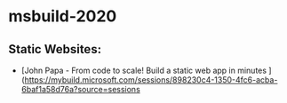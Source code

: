 # msbuild-2020

## Static Websites:

  - [John Papa - From code to scale! Build a static web app in minutes
](https://mybuild.microsoft.com/sessions/898230c4-1350-4fc6-acba-6baf1a58d76a?source=sessions
  
